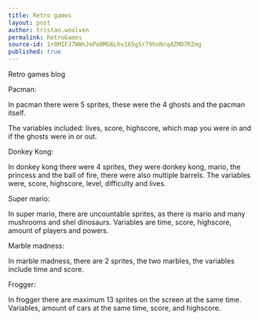 ```yaml
---
title: Retro games
layout: post
author: tristan.woolven
permalink: RetroGames
source-id: 1r0MIFJ7WWnJePo0MG6Lhv165g5r79hnNrqdZMD7RZmg
published: true
---
```

Retro games blog

Pacman:

In pacman there were 5 sprites, these were the 4 ghosts and the pacman itself.

The variables included: lives, score, highscore, which map you were in and if the ghosts were in or out.

Donkey Kong:

In donkey kong there were 4 sprites, they were donkey kong, mario, the princess and the ball of fire, there were also multiple barrels. The variables were, score, highscore, level, difficulty and lives.

Super mario:

 In super mario, there are uncountable sprites, as there is mario and many mushrooms and shel dinosaurs. Variables are time, score, highscore, amount of players and powers.

Marble madness:

In marble madness, there are 2 sprites, the two marbles, the variables include time and score.

Frogger:

In frogger there are maximum 13 sprites on the screen at the same time. Variables, amount of cars at the same time, score, and highscore.

